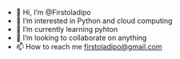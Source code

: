 - 👋 Hi, I’m @Firstoladipo
- 👀 I’m interested in Python and cloud computing 
- 🌱 I’m currently learning pyhton
- 💞️ I’m looking to collaborate on anything
- 📫 How to reach me firstoladipo@gmail.com

<!---
yadeenax/yadeenax is a ✨ special ✨ repository because its `README.md` (this file) appears on your GitHub profile.
You can click the Preview link to take a look at your changes.
--->
